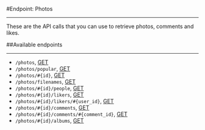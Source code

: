 #Endpoint: Photos
***

These are the API calls that you can use to retrieve photos, comments and likes.

##Available endpoints
***

* `/photos`, [GET](photos/GET_photos.md#files)
* `/photos/popular`, [GET](photos/GET_photos_popular.md#files)
* `/photos/#{id}`, [GET](photos/GET_photos_id.md#files)
* `/photos/filenames`, [GET](photos/GET_photos_filenames.md#files)
* `/photos/#{id}/people`, [GET](photos/GET_photos_id_people.md#files)
* `/photos/#{id}/likers`, [GET](photos/GET_photos_id_likers.md#files)
* `/photos/#{id}/likers/#{user_id}`, [GET](photos/GET_photos_id_likers_id.md#files)
* `/photos/#{id}/comments`, [GET](photos/GET_photos_id_comments.md#files)
* `/photos/#{id}/comments/#{comment_id}`, [GET](photos/GET_photos_id_comments_id.md#files)
* `/photos/#{id}/albums`, [GET](photos/GET_photos_id_albums.md#files)
